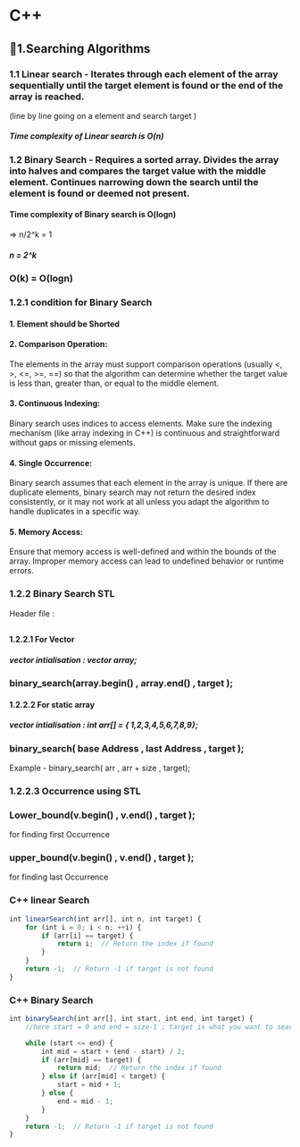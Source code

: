 
# C++
## 📝1.Searching Algorithms

### 1.1 Linear search - Iterates through each element of the array sequentially until the target element is found or the end of the array is reached.
(line by line going on a element and search target )
##### Time complexity of Linear search  is O(n)

### 1.2 Binary Search - Requires a sorted array. Divides the array into halves and compares the target value with the middle element. Continues narrowing down the search until the element is found or deemed not present.
#### Time complexity of Binary search  is O(logn)
=> n/2^k = 1
##### n = 2^k 
### O(k) = O(logn)

### 1.2.1 condition  for Binary Search 
#### 1. Element should be Shorted 
#### 2. Comparison Operation:
The elements in the array must support comparison operations (usually <, >, <=, >=, ==) so that the algorithm can determine whether the target value is less than, greater than, or equal to the middle element.
#### 3. Continuous Indexing:
Binary search uses indices to access elements. Make sure the indexing mechanism (like array indexing in C++) is continuous and straightforward without gaps or missing elements.
#### 4. Single Occurrence:
Binary search assumes that each element in the array is unique. If there are duplicate elements, binary search may not return the desired index consistently, or it may not work at all unless you adapt the algorithm to handle duplicates in a specific way.

#### 5. Memory Access:
 Ensure that memory access is well-defined and within the bounds of the array. Improper memory access can lead to undefined behavior or runtime errors.

### 1.2.2 Binary Search STL
Header file : 
## <algorithm>
#### 1.2.2.1 For Vector 
##### vector intialisation : vector<int> array;

### binary_search(array.begin() , array.end() , target );

#### 1.2.2.2 For static array 
##### vector intialisation : int arr[] = { 1,2,3,4,5,6,7,8,9}; 
### binary_search( base Address , last Address , target ); 
Example - binary_search( arr , arr + size , target);

### 1.2.2.3 Occurrence using STL
### Lower_bound(v.begin() , v.end() , target ); 
for finding first Occurrence

### upper_bound(v.begin() , v.end() , target ); 
for finding last Occurrence
### C++ linear Search 

```javascript
int linearSearch(int arr[], int n, int target) {
    for (int i = 0; i < n; ++i) {
        if (arr[i] == target) {
            return i;  // Return the index if found
        }
    }
    return -1;  // Return -1 if target is not found
}
```

### C++ Binary Search

```javascript
int binarySearch(int arr[], int start, int end, int target) {
    //here start = 0 and end = size-1 ; target is what you want to search 

    while (start <= end) {
        int mid = start + (end - start) / 2;
        if (arr[mid] == target) {
            return mid;  // Return the index if found
        } else if (arr[mid] < target) {
            start = mid + 1;
        } else {
            end = mid - 1;
        }
    }
    return -1;  // Return -1 if target is not found
}
```

